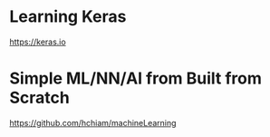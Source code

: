 # Learning Keras

https://keras.io

# Simple ML/NN/AI from Built from Scratch

https://github.com/hchiam/machineLearning
